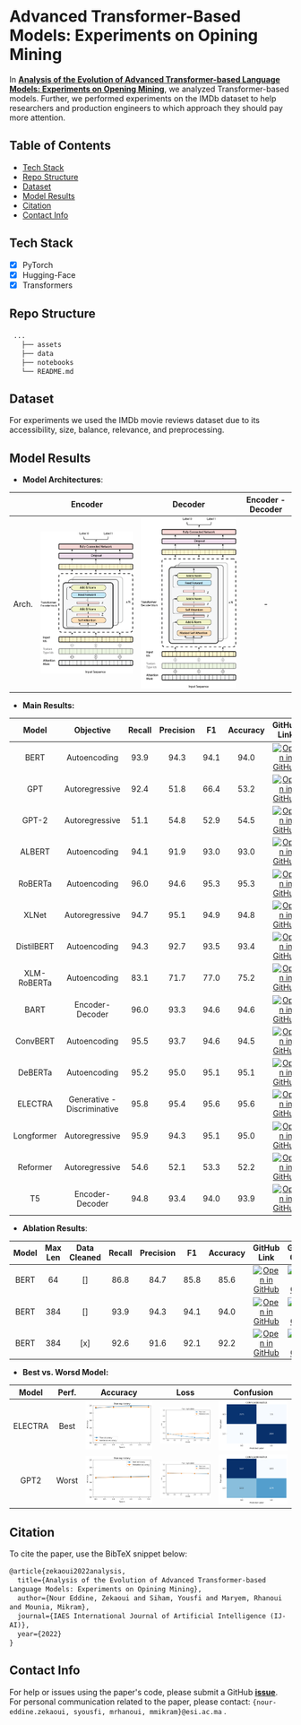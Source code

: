 # Advanced Transformer-Based Models: Experiments on Opining Mining

In **[Analysis of the Evolution of Advanced Transformer-based Language Models: Experiments on Opening Mining]()**, we analyzed Transformer-based models. Further, we performed experiments on the IMDb dataset to help researchers and production engineers to which approach they should pay more attention.

## Table of Contents
- [Tech Stack](#tech-stack)
- [Repo Structure](#repo-structure)
- [Dataset](#dataset)
- [Model Results](#model-results)
- [Citation](#citation)
- [Contact Info](#contact-info)

## Tech Stack
- [x] PyTorch
- [x] Hugging-Face
- [x] Transformers

## Repo Structure

```
 ...   
   ├── assets
   ├── data
   ├── notebooks
   └── README.md
```

##  Dataset
For experiments we used the IMDb movie reviews dataset due to its accessibility, size, balance, relevance, and preprocessing.

## Model Results

* **Model Architectures**:

|              | Encoder                                | Decoder                                | Encoder - Decoder |
|:------------:|:--------------------------------------:|:--------------------------------------:|:-----------------:|
| Arch.        | ![encoders.png](./assets/encoders.png) | ![decoders.png](./assets/decoders.png) | -                 |


* **Main Results:**

| Model       | Objective                  | Recall | Precision | F1   | Accuracy | GitHub Link                                                                                                                        | Google Colab                                                                                                                                                        |
|:-----------:|:--------------------------:|:------:|:---------:|:----:|:--------:|:----------------------------------------------------------------------------------------------------------------------------------:|:-------------------------------------------------------------------------------------------------------------------------------------------------------------------:|                                                                                      
| BERT        | Autoencoding               | 93.9   | 94.3      | 94.1 | 94.0     | [![Open in GitHub](https://img.shields.io/badge/GitHub-Open%20In%20GitHub-blue?logo=github)](./notebooks/Movie_Reviews_BERT_v1.ipynb)    | [![Open In Colab](https://colab.research.google.com/assets/colab-badge.svg)](https://colab.research.google.com/drive/1qutjpCEzselMEZwtEocRItf01uFbCqqI?usp=sharing) |
| GPT         | Autoregressive             | 92.4   | 51.8      | 66.4 | 53.2     | [![Open in GitHub](https://img.shields.io/badge/GitHub-Open%20In%20GitHub-blue?logo=github)](./notebooks/Movie_Reviews_GPT.ipynb)        | [![Open In Colab](https://colab.research.google.com/assets/colab-badge.svg)](https://colab.research.google.com/drive/1R3FcTDyMVxhuXVXU74LIuHv9VYXIET6Z?usp=sharing) |
| GPT-2       | Autoregressive             | 51.1   | 54.8      | 52.9 | 54.5     | [![Open in GitHub](https://img.shields.io/badge/GitHub-Open%20In%20GitHub-blue?logo=github)](./notebooks/Movie_Reviews_GPT2.ipynb)       | [![Open In Colab](https://colab.research.google.com/assets/colab-badge.svg)](https://colab.research.google.com/drive/1HgsdNvjIA0ul02XyKXZNpzGslO4W4aj5?usp=sharing) |
| ALBERT      | Autoencoding               | 94.1   | 91.9      | 93.0 | 93.0     | [![Open in GitHub](https://img.shields.io/badge/GitHub-Open%20In%20GitHub-blue?logo=github)](./notebooks/Movie_Reviews_ALBERT.ipynb)     | [![Open In Colab](https://colab.research.google.com/assets/colab-badge.svg)](https://colab.research.google.com/drive/1ZPX7ghkndl_lC9jiOxavGBqKQyt2N4FI?usp=sharing) |
| RoBERTa     | Autoencoding               | 96.0   | 94.6      | 95.3 | 95.3     | [![Open in GitHub](https://img.shields.io/badge/GitHub-Open%20In%20GitHub-blue?logo=github)](./notebooks/Movie_Reviews_RoBERTa.ipynb)    | [![Open In Colab](https://colab.research.google.com/assets/colab-badge.svg)](https://colab.research.google.com/drive/1qKFMWTT6Qqrwa377hB503nXIOx7DxeMD?usp=sharing) |
| XLNet       | Autoregressive             | 94.7   | 95.1      | 94.9 | 94.8     | [![Open in GitHub](https://img.shields.io/badge/GitHub-Open%20In%20GitHub-blue?logo=github)](./notebooks/Movie_Reviews_XLNet.ipynb)      | [![Open In Colab](https://colab.research.google.com/assets/colab-badge.svg)](https://colab.research.google.com/drive/1ZwwKB7Kym6Z1KYy7_YI8jiZrAjPxFMVG?usp=sharing) |
| DistilBERT  | Autoencoding               | 94.3   | 92.7      | 93.5 | 93.4     | [![Open in GitHub](https://img.shields.io/badge/GitHub-Open%20In%20GitHub-blue?logo=github)](./notebooks/Movie_Reviews_DistilBERT.ipynb) | [![Open In Colab](https://colab.research.google.com/assets/colab-badge.svg)](https://colab.research.google.com/drive/1n84zEJcnVZAEhcolYnNzIJS7U5Z4RFbU?usp=sharing) |
| XLM-RoBERTa | Autoencoding               | 83.1   | 71.7      | 77.0 | 75.2     | [![Open in GitHub](https://img.shields.io/badge/GitHub-Open%20In%20GitHub-blue?logo=github)](./notebooks/Movie_Reviews_BERT.ipynb)       | [![Open In Colab](https://colab.research.google.com/assets/colab-badge.svg)](./all/Movie_Reviews_BERT.ipynb)                                                        |
| BART        | Encoder-Decoder            | 96.0   | 93.3      | 94.6 | 94.6     | [![Open in GitHub](https://img.shields.io/badge/GitHub-Open%20In%20GitHub-blue?logo=github)](./notebooks/Movie_Reviews_BART.ipynb)       | [![Open In Colab](https://colab.research.google.com/assets/colab-badge.svg)](https://colab.research.google.com/drive/1wsNwUFu4WxOK9uwRv8P5kw__-MxTxReh?usp=sharing) |
| ConvBERT    | Autoencoding               | 95.5   | 93.7      | 94.6 | 94.5     | [![Open in GitHub](https://img.shields.io/badge/GitHub-Open%20In%20GitHub-blue?logo=github)](./notebooks/Movie_Reviews_ConvBERT.ipynb)   | [![Open In Colab](https://colab.research.google.com/assets/colab-badge.svg)](https://colab.research.google.com/drive/11TH0XbLEkF71KlAWcsqNGWllTBPqT8RP?usp=sharing) |
| DeBERTa     | Autoencoding               | 95.2   | 95.0      | 95.1 | 95.1     | [![Open in GitHub](https://img.shields.io/badge/GitHub-Open%20In%20GitHub-blue?logo=github)](./notebooks/Movie_Reviews_DeBERTa.ipynb)    | [![Open In Colab](https://colab.research.google.com/assets/colab-badge.svg)](https://colab.research.google.com/drive/1YrB7ObTrLhRatSXclpwXjG69cN1L6OrM?usp=sharing) |
| ELECTRA     | Generative -Discriminative | 95.8   | 95.4      | 95.6 | 95.6     | [![Open in GitHub](https://img.shields.io/badge/GitHub-Open%20In%20GitHub-blue?logo=github)](./notebooks/Movie_Reviews_ELECTRA.ipynb)    | [![Open In Colab](https://colab.research.google.com/assets/colab-badge.svg)](https://colab.research.google.com/drive/1QC_W9IHGrvhs06hfWUX86-tp0LmSX4Lp?usp=sharing) |
| Longformer  | Autoregressive             | 95.9   | 94.3      | 95.1 | 95.0     | [![Open in GitHub](https://img.shields.io/badge/GitHub-Open%20In%20GitHub-blue?logo=github)](./notebooks/Movie_Reviews_Longformer.ipynb) | [![Open In Colab](https://colab.research.google.com/assets/colab-badge.svg)](https://colab.research.google.com/drive/1nY01nkwZr3woLQHi3_5faE2x97HrEB_p?usp=sharing) |
| Reformer    | Autoregressive             | 54.6   | 52.1      | 53.3 | 52.2     | [![Open in GitHub](https://img.shields.io/badge/GitHub-Open%20In%20GitHub-blue?logo=github)](./notebooks/Movie_Reviews_Reformer.ipynb)   | [![Open In Colab](https://colab.research.google.com/assets/colab-badge.svg)](https://colab.research.google.com/drive/1XexBkibhJ4I4KNYHUwNj8l8sXtFeJwQ_?usp=sharing) |
| T5          | Encoder-Decoder            | 94.8   | 93.4      | 94.0 | 93.9     | [![Open in GitHub](https://img.shields.io/badge/GitHub-Open%20In%20GitHub-blue?logo=github)](./notebooks/Movie_Reviews_T5.ipynb)         | [![Open In Colab](https://colab.research.google.com/assets/colab-badge.svg)](https://colab.research.google.com/drive/1MOWku1qdFacJItcGYkVvOpngMq417FIk?usp=sharing) |

* **Ablation Results**:


| Model | Max Len | Data Cleaned | Recall | Precision | F1   | Accuracy | GitHub Link                                                                                                                     | Google Colab                                                                                                                                                        |
|:-----:|:-------:|:------------:|:------:|:---------:|:----:|:--------:|:-------------------------------------------------------------------------------------------------------------------------------:|:-------------------------------------------------------------------------------------------------------------------------------------------------------------------:|
| BERT  | 64      | []           | 86.8   | 84.7      | 85.8 | 85.6     | [![Open in GitHub](https://img.shields.io/badge/GitHub-Open%20In%20GitHub-blue?logo=github)](./notebooks/Movie_Reviews_BERT_v1.ipynb) | [![Open In Colab](https://colab.research.google.com/assets/colab-badge.svg)](https://colab.research.google.com/drive/1qutjpCEzselMEZwtEocRItf01uFbCqqI?usp=sharing) |
| BERT  | 384     | []           | 93.9   | 94.3      | 94.1 | 94.0     | [![Open in GitHub](https://img.shields.io/badge/GitHub-Open%20In%20GitHub-blue?logo=github)](./notebooks/Movie_Reviews_BERT_v1.ipynb) | [![Open In Colab](https://colab.research.google.com/assets/colab-badge.svg)](https://colab.research.google.com/drive/1qutjpCEzselMEZwtEocRItf01uFbCqqI?usp=sharing) |
| BERT  | 384     | [x]          | 92.6   | 91.6      | 92.1 | 92.2     | [![Open in GitHub](https://img.shields.io/badge/GitHub-Open%20In%20GitHub-blue?logo=github)](./notebooks/Movie_Reviews_BERT_v1.ipynb) | [![Open In Colab](https://colab.research.google.com/assets/colab-badge.svg)](https://colab.research.google.com/drive/1qutjpCEzselMEZwtEocRItf01uFbCqqI?usp=sharing) |


* **Best vs. Worsd Model:**

| Model   | Perf.       | Accuracy                               | Loss                                   | Confusion                              |
|:-------:|:-----------:|:--------------------------------------:|:--------------------------------------:|:--------------------------------------:|
| ELECTRA | Best        | ![electraa.png](./assets/electraa.png) | ![electral.png](./assets/electral.png) | ![electrac.png](./assets/electrac.png) | 
| GPT2    | Worst       | ![gpta.png](./assets/gpta.png)         | ![gptl.png](./assets/gptl.png)         | ![gptc.png](./assets/gptc.png)         |



## Citation

To cite the paper, use the BibTeX snippet below:

```
@article{zekaoui2022analysis,
  title={Analysis of the Evolution of Advanced Transformer-based Language Models: Experiments on Opining Mining},
  author={Nour Eddine, Zekaoui and Siham, Yousfi and Maryem, Rhanoui and Mounia, Mikram},
  journal={IAES International Journal of Artificial Intelligence (IJ-AI)},
  year={2022}
}
```

## Contact Info
For help or issues using the paper's code, please submit a GitHub **[issue](https://github.com/zekaouinoureddine/Advanced-transformer-based-models-on-opinion-mining/issues)**. For personal communication related to the paper, please contact: `{nour-eddine.zekaoui, syousfi, mrhanoui, mmikram}@esi.ac.ma` .

